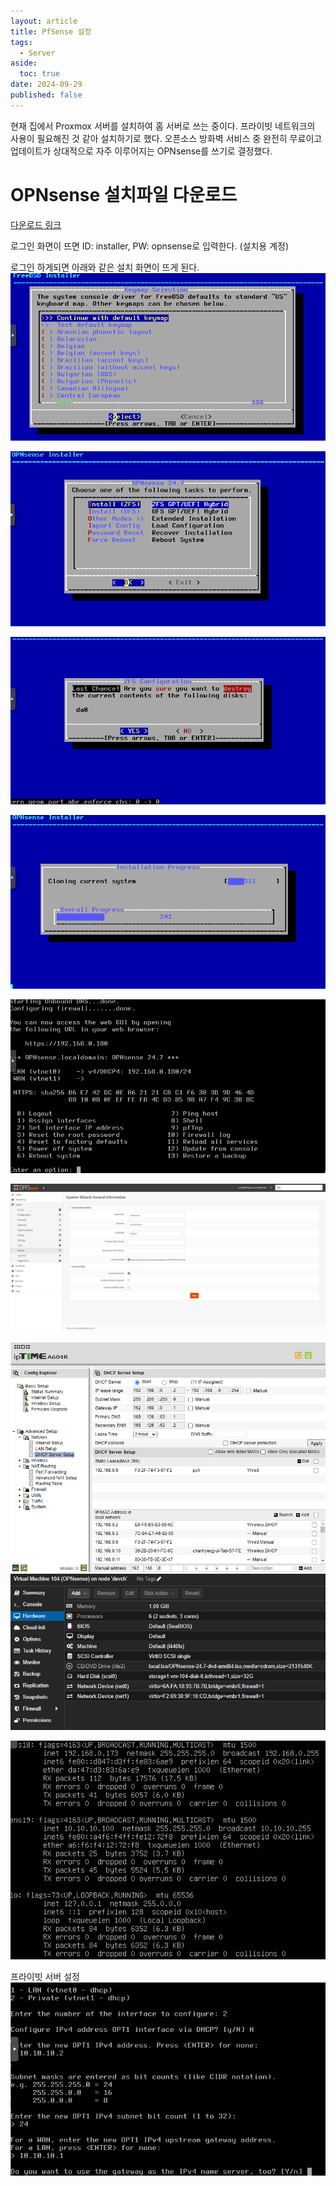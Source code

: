 ```yaml
---
layout: article
title: PfSense 설정
tags:
  - Server
aside:
  toc: true
date: 2024-09-29
published: false
---
```

현재 집에서 Proxmox 서버를 설치하여 홈 서버로 쓰는 중이다. 프라이빗 네트워크의 사용이 필요해진 것 같아 설치하기로 했다. 오픈소스 방화벽 서비스 중 완전히 무료이고 업데이트가 상대적으로 자주 이루어지는 OPNsense를 쓰기로 결정했다.

# OPNsense 설치파일 다운로드
[다운로드 링크](https://opnsense.org/download/)

로그인 화면이 뜨면 
ID: installer, PW: opnsense로 입력한다. (설치용 계정)

로그인 하게되면 아래와 같은 설치 화면이 뜨게 된다.  
![](../assets/images/postImages/0000-00-00-OPNsense-4.png)

![](../assets/images/postImages/0000-00-00-OPNsense-5.png)

![](../assets/images/postImages/0000-00-00-OPNsense-6.png)

![](../assets/images/postImages/0000-00-00-OPNsense-7.png)


![](../assets/images/postImages/0000-00-00-OPNsense-8.png)

![](../assets/images/postImages/0000-00-00-OPNsense-9.png)




![](../assets/images/postImages/0000-00-00-OPNsense-10.png)
![](/assets/images/postImages/0000-00-00-OPNsense.png)


![](../assets/images/postImages/0000-00-00-OPNsense-11.png)

프라이빗 서버 설정
![](../assets/images/postImages/0000-00-00-OPNsense-12.png)
